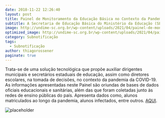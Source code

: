 ```yaml
---
date: 2018-11-22 12:26:40
layout: post
title: Painel de Monitoramento da Educação Básica no Contexto da Pandemia
subtitle: A Secretaria de Educação Básica do Ministério da Educação (SEB/MEC) disponibiliza informações acerca da situação da educação básica pública brasileira diante dessa nova realidade. 
image: http://undime-sc.org.br/wp-content/uploads/2021/04/painel-de-monitoramento-ok-500x333.png
optimized_image: http://undime-sc.org.br/wp-content/uploads/2021/04/painel-de-monitoramento-ok-500x333.png
category: Subnotificação
tags:
  - Subnotificação
author: thiagorossener
paginate: true
---
```


Trata-se de uma solução tecnológica que propõe auxiliar dirigentes municipais e secretários estaduais de educação, assim como diretores escolares, na tomada de decisões, no contexto da pandemia da COVID-19. As informações apresentadas neste Painel são oriundas de bases de dados oficiais educacionais e sanitárias, além das que foram coletadas junto às redes de ensino públicas do país. Apresenta dados como, alunos matriculados ao longo da pandemia, alunos infectados, entre outros.  [AQUI](https://painelcovid-seb.mec.gov.br/).

![placeholder](https://pbs.twimg.com/media/E7-Tw8mXEAMcxyA.jpg "Large example image")

